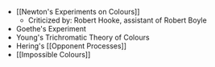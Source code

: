 

- [[Newton's Experiments on Colours]]
	- Criticized by: Robert Hooke, assistant of Robert Boyle
- Goethe's Experiment
- Young's Trichromatic Theory of Colours
- Hering's [[Opponent Processes]]
- [[Impossible Colours]]